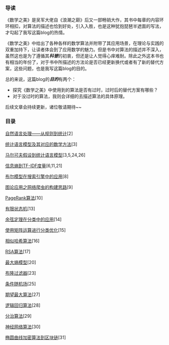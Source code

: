 ### 导读

《数学之美》是吴军大佬自《浪潮之巅》后又一部畅销大作，其书中每章的内容环环相扣，对算法的描述也恰到好处，引入入胜，也是这种犹抱琵琶半遮面的写法，才勾起了我写这篇blog的热情。

《数学之美》中给出了各种各样的数学算法并附带了其应用场景，在理论与实践的双重加持下，让读者体会到了应用数学的魅力。但是书中对算法的描述并不深入，虽然这也是为了遵循其***科普***的初衷，但还是让人觉得心痒难耐。除此之外这本书也有相当的年份了，对于书中所描述的方法论是否已经更新换代或者有了新的替代方案，这些问题，也是我写这篇blog的目的。

总的来说，这篇blog的***目的***有两个：

- 探究《数学之美》中使用到的算法是否有过时，过时后的替代方案有哪些？
- 对于没过时的算法，我则会详细的去描述算法的具体原理。

后续文章会持续更新，诸位敬请期待~~

### 目录

[自然语言处理——从规则到统计]()[2]

[统计语言模型及其对应的数学方法]()[3]

[马尔可夫假设到统计语言模型]()[3,5,24,26]

[信息熵到TF-IDF度量]()[6,11,21]

[布尔模型在搜索引擎中的应用]()[8]

[图论应用之网络爬虫的构建思路]()[9]

[PageRank算法]()[10]

[有限状态机]()[13]

[余弦定理在分类中的应用]()[14]

[使用矩阵运算进行分类优化]()[15]

[相似哈希算法]()[16]

[RSA算法]()[17]

[最大熵模型]()[20]

[布隆过滤器]()[23]

[条件随机场]()[25]

[期望最大算法]()[27]

[逻辑回归算法]()[28]

[分治算法]()[29]

[神经网络算法]()[30]

[椭圆曲线加密算法到区块链]()[31]

